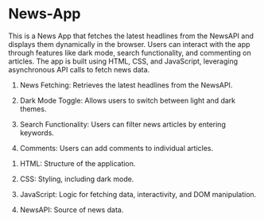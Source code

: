 # News-App

<!--Overview-->
This is a  News App that fetches the latest headlines from the NewsAPI and displays them dynamically in the browser. Users can interact with the app through features like dark mode, search functionality, and commenting on articles. The app is built using HTML, CSS, and JavaScript, leveraging asynchronous API calls to fetch news data.

<!--Features-->
1. News Fetching: Retrieves the latest headlines from the NewsAPI.

2. Dark Mode Toggle: Allows users to switch between light and dark themes.

3. Search Functionality: Users can filter news articles by entering keywords.

4. Comments: Users can add comments to individual articles.

<!--Languages used-->
1. HTML: Structure of the application.

2. CSS: Styling, including dark mode.

3. JavaScript: Logic for fetching data, interactivity, and DOM manipulation.

4. NewsAPI: Source of news data.




